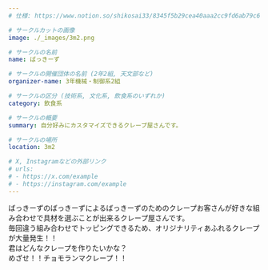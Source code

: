```yaml
---
# 仕様: https://www.notion.so/shikosai33/8345f5b29cea40aaa2cc9fd6ab79c6a6?pvs=4#5438a1577b604f39a67658a72f2283b8

# サークルカットの画像
image: ./_images/3m2.png

# サークルの名前
name: ばっきーず

# サークルの開催団体の名前 (2年2組, 天文部など)
organizer-name: 3年機械・制御系2組

# サークルの区分 (技術系, 文化系, 飲食系のいずれか)
category: 飲食系

# サークルの概要
summary: 自分好みにカスタマイズできるクレープ屋さんです。

# サークルの場所
location: 3m2

# X, Instagramなどの外部リンク
# urls:
# - https://x.com/example
# - https://instagram.com/example
---
```

ばっきーずのばっきーずによるばっきーずのためのクレープお客さんが好きな組み合わせで具材を選ぶことが出来るクレープ屋さんです。<br>
毎回違う組み合わせでトッピングできるため、オリジナリティあふれるクレープが大量発生！！<br>
君はどんなクレープを作りたいかな？<br>
めざせ！！チョモランマクレープ！！
